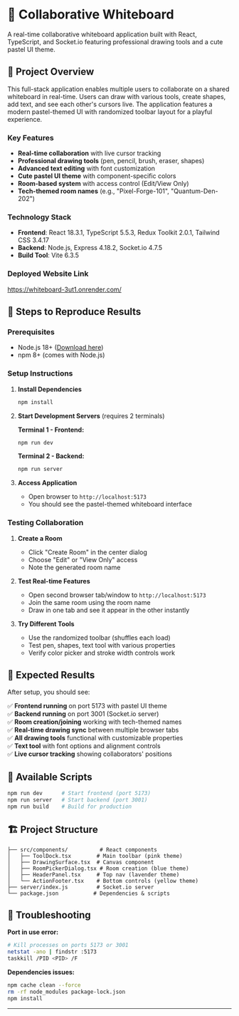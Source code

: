 # 🎨 Collaborative Whiteboard

A real-time collaborative whiteboard application built with React, TypeScript, and Socket.io featuring professional drawing tools and a cute pastel UI theme.

## 🌟 Project Overview

This full-stack application enables multiple users to collaborate on a shared whiteboard in real-time. Users can draw with various tools, create shapes, add text, and see each other's cursors live. The application features a modern pastel-themed UI with randomized toolbar layout for a playful experience.

### Key Features
- **Real-time collaboration** with live cursor tracking
- **Professional drawing tools** (pen, pencil, brush, eraser, shapes)
- **Advanced text editing** with font customization
- **Cute pastel UI theme** with component-specific colors
- **Room-based system** with access control (Edit/View Only)
- **Tech-themed room names** (e.g., "Pixel-Forge-101", "Quantum-Den-202")

### Technology Stack
- **Frontend**: React 18.3.1, TypeScript 5.5.3, Redux Toolkit 2.0.1, Tailwind CSS 3.4.17
- **Backend**: Node.js, Express 4.18.2, Socket.io 4.7.5
- **Build Tool**: Vite 6.3.5

### Deployed Website Link
https://whiteboard-3ut1.onrender.com/

## 🚀 Steps to Reproduce Results

### Prerequisites
- Node.js 18+ ([Download here](https://nodejs.org/))
- npm 8+ (comes with Node.js)

### Setup Instructions

1. **Install Dependencies**
   ```bash
   npm install
   ```

2. **Start Development Servers** (requires 2 terminals)

   **Terminal 1 - Frontend:**
   ```bash
   npm run dev
   ```
   
   **Terminal 2 - Backend:**
   ```bash
   npm run server
   ```

3. **Access Application**
   - Open browser to `http://localhost:5173`
   - You should see the pastel-themed whiteboard interface

### Testing Collaboration

1. **Create a Room**
   - Click "Create Room" in the center dialog
   - Choose "Edit" or "View Only" access
   - Note the generated room name

2. **Test Real-time Features**
   - Open second browser tab/window to `http://localhost:5173`
   - Join the same room using the room name
   - Draw in one tab and see it appear in the other instantly

3. **Try Different Tools**
   - Use the randomized toolbar (shuffles each load)
   - Test pen, shapes, text tool with various properties
   - Verify color picker and stroke width controls work

## 🎨 Expected Results

After setup, you should see:

✅ **Frontend running** on port 5173 with pastel UI theme  
✅ **Backend running** on port 3001 (Socket.io server)  
✅ **Room creation/joining** working with tech-themed names  
✅ **Real-time drawing sync** between multiple browser tabs  
✅ **All drawing tools** functional with customizable properties  
✅ **Text tool** with font options and alignment controls  
✅ **Live cursor tracking** showing collaborators' positions  

## 🔧 Available Scripts

```bash
npm run dev      # Start frontend (port 5173)
npm run server   # Start backend (port 3001)
npm run build    # Build for production
```

## 🏗️ Project Structure

```
├── src/components/          # React components
│   ├── ToolDock.tsx        # Main toolbar (pink theme)
│   ├── DrawingSurface.tsx  # Canvas component
│   ├── RoomPickerDialog.tsx # Room creation (blue theme)
│   ├── HeaderPanel.tsx     # Top nav (lavender theme)
│   └── ActionFooter.tsx    # Bottom controls (yellow theme)
├── server/index.js         # Socket.io server
└── package.json           # Dependencies & scripts
```

## 🐛 Troubleshooting

**Port in use error:**
```bash
# Kill processes on ports 5173 or 3001
netstat -ano | findstr :5173
taskkill /PID <PID> /F
```

**Dependencies issues:**
```bash
npm cache clean --force
rm -rf node_modules package-lock.json
npm install
```

---
